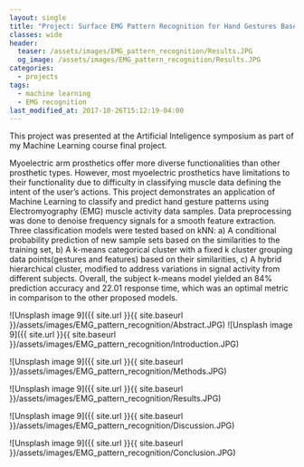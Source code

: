 ```yaml
---
layout: single
title: "Project: Surface EMG Pattern Recognition for Hand Gestures Based on Hierarchical Clustering"
classes: wide
header:
  teaser: /assets/images/EMG_pattern_recognition/Results.JPG
  og_image: /assets/images/EMG_pattern_recognition/Results.JPG
categories:
  - projects
tags:
  - machine learning
  - EMG recognition
last_modified_at: 2017-10-26T15:12:19-04:00
---
```

This project was presented at the Artificial Inteligence symposium as part of my Machine Learning course final project.

Myoelectric arm prosthetics offer more diverse functionalities than other prosthetic types. However, most myoelectric prosthetics have limitations to their functionality due to difficulty in classifying muscle data defining the intent of the user’s actions. This project demonstrates an application of Machine Learning to classify and predict hand gesture patterns using Electromyography (EMG) muscle activity data samples. Data preprocessing was done to denoise frequency signals for a smooth feature extraction. Three classification models were tested based on kNN: a) A conditional probability prediction of new sample sets based on the similarities to the training set, b) A k-means categorical cluster with a fixed k cluster grouping data points(gestures and features) based on their similarities, c) A hybrid hierarchical cluster, modified to address variations in signal activity from different subjects. Overall, the subject k-means model yielded an 84% prediction accuracy and 22.01 response time, which was an optimal metric in comparison to the other proposed models.

![Unsplash image 9]({{ site.url }}{{ site.baseurl }}/assets/images/EMG_pattern_recognition/Abstract.JPG) ![Unsplash image 9]({{ site.url }}{{ site.baseurl }}/assets/images/EMG_pattern_recognition/Introduction.JPG)

![Unsplash image 9]({{ site.url }}{{ site.baseurl }}/assets/images/EMG_pattern_recognition/Methods.JPG)

![Unsplash image 9]({{ site.url }}{{ site.baseurl }}/assets/images/EMG_pattern_recognition/Results.JPG)

![Unsplash image 9]({{ site.url }}{{ site.baseurl }}/assets/images/EMG_pattern_recognition/Discussion.JPG)

![Unsplash image 9]({{ site.url }}{{ site.baseurl }}/assets/images/EMG_pattern_recognition/Conclusion.JPG)



